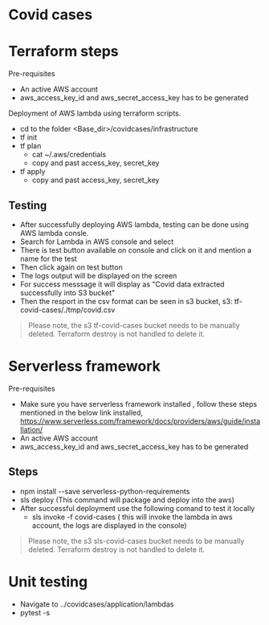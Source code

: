 # Covid cases

# Terraform steps
Pre-requisites
- An active AWS account
- aws_access_key_id and aws_secret_access_key has to be generated

Deployment of AWS lambda using terraform scripts.
- cd to the folder <Base_dir>/covidcases/infrastructure
- tf init
- tf plan
	- cat ~/.aws/credentials
	- copy and past access_key, secret_key
- tf apply
	- copy and past access_key, secret_key

Testing
-
- After successfully deploying AWS lambda, testing can be done using AWS lambda consle.
- Search for Lambda in AWS console and select
- There is test button available on console and click on it and mention a name for the test
- Then click again on test button
- The logs output will be displayed on the screen
-  For success messsage it will display as "Covid data extracted successfully into S3 bucket"
- Then the resport in the csv format can be seen in s3 bucket, s3: tf-covid-cases/./tmp/covid.csv

>Please note, the s3 tf-covid-cases bucket needs to be manually deleted. Terraform destroy is not handled to delete it.


# Serverless framework

Pre-requisites
- Make sure you have serverless framework installed , follow these steps mentioned in the below link installed, https://www.serverless.com/framework/docs/providers/aws/guide/installation/
-  An active AWS account
- aws_access_key_id and aws_secret_access_key has to be generated

Steps
-
- npm install --save serverless-python-requirements
- sls deploy (This command will package and deploy into the aws)
- After successful deployment use the following comand to test it locally
	- sls invoke -f covid-cases ( this will invoke the lambda in aws account, the logs are displayed in the console)
>Please note, the s3 sls-covid-cases bucket needs to be manually deleted. Terraform destroy is not handled to delete it.


# Unit testing
- Navigate to ../covidcases/application/lambdas
- pytest -s

